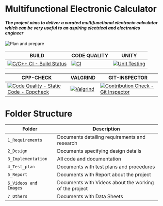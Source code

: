# Multifunctional Electronic Calculator

#### *The project aims to deliver a curated multifunctional electronic calculator which can be very useful to an aspiring electrical and electronics engineer*
![Plan and prepare](https://user-images.githubusercontent.com/80444408/124429895-14429580-dd8c-11eb-8152-ad048d59db7f.png)

BUILD              | CODE QUALITY                             |UNITY     |
-------------------| -----------------------------------------|----------|
[![C/C++ CI - Build Status](https://github.com/GENESIS2021Q1/sdlc2-team-1/actions/workflows/C-build.yml/badge.svg)](https://github.com/GENESIS2021Q1/sdlc2-team-1/actions/workflows/C-build.yml)|[![CI](https://github.com/GENESIS2021Q1/sdlc2-team-1/actions/workflows/main.yml/badge.svg)](https://github.com/GENESIS2021Q1/sdlc2-team-1/actions/workflows/main.yml)|[![Unit Testing](https://github.com/GENESIS2021Q1/sdlc2-team-1/actions/workflows/unitTest.yml/badge.svg)](https://github.com/GENESIS2021Q1/sdlc2-team-1/actions/workflows/unitTest.yml) |
                   
CPP-CHECK          | VALGRIND                             |GIT-INSPECTOR|
-------------------| -----------------------------------------|----------|
[![Code Quality - Static Code - Cppcheck](https://github.com/GENESIS2021Q1/sdlc2-team-1/actions/workflows/cppcheck.yml/badge.svg)](https://github.com/GENESIS2021Q1/sdlc2-team-1/actions/workflows/cppcheck.yml)|[![Valgrind](https://github.com/GENESIS2021Q1/sdlc2-team-1/actions/workflows/ValgrindTest.yml/badge.svg)](https://github.com/GENESIS2021Q1/sdlc2-team-1/actions/workflows/ValgrindTest.yml)|[![Contribution Check - Git Inspector](https://github.com/GENESIS2021Q1/sdlc2-team-1/actions/workflows/gitinspector.yml/badge.svg)](https://github.com/GENESIS2021Q1/sdlc2-team-1/actions/workflows/gitinspector.yml)|                 

# Folder Structure
Folder             | Description
-------------------| -----------------------------------------
`1_Requirements`   | Documents detailing requirements and research
`2_Design`         | Documents specifying design details
`3_Implementation` | All code and documentation
`4_Test_plan`      | Documents with test plans and procedures
`5_Report`         |  Documents with Report about the project               
`6_Videos and Images`| Documents with Videos about the working of the project
`7_Others   `      | Documents with Data Sheets



